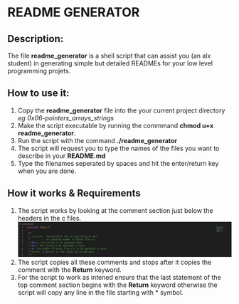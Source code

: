 # README GENERATOR

## Description:
The file **readme_generator** is a shell script that can assist you (an alx student) in generating simple but detailed READMEs for your low level programming projets.

## How to use it:
1. Copy the **readme_generator** file into the your current project directory *eg 0x06-pointers_arrays_strings*
2. Make the script executable by running the commmand **chmod u+x readme_generator**.
3. Run the script with the command **./readme_generator**
4. The script will request you to type the names of the files you want to describe in your **README.md**
5. Type the filenames seperated by spaces and hit the enter/return key when you are done.

## How it works & Requirements
1. The script works by looking at the comment section just below the headers in the c files.
    ![Example of comment section!](/assets/images/example.png)
2. The script copies all these comments and stops after it copies the comment with the **Return** keyword.
3. For the script to work as intened ensure that the last statement of the top comment section begins with the **Return** keyword otherwise the script will copy any line in the file starting with \* symbol.
